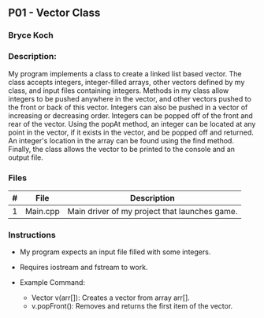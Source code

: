 ## P01 - Vector Class
### Bryce Koch
### Description:

My program implements a class to create a linked list based vector. The class accepts integers, integer-filled arrays,
other vectors defined by my class, and input files containing integers. Methods in my class allow integers to be pushed 
anywhere in the vector, and other vectors pushed to the front or back of this vector. Integers can also be pushed in a
vector of increasing or decreasing order. Integers can be popped off of the front and rear of the vector. Using the popAt
method, an integer can be located at any point in the vector, if it exists in the vector, and be popped off and returned.
An integer's location in the array can be found using the find method. Finally, the class allows the vector to be
printed to the console and an output file. 

### Files

|   #   | File            | Description                                        |
| :---: | --------------- | -------------------------------------------------- |
|   1   | Main.cpp         | Main driver of my project that launches game.      |

### Instructions

- My program expects an input file filled with some integers.
- Requires iostream and fstream to work.

- Example Command:
    - Vector v(arr[]): Creates a vector from array arr[].
    - v.popFront(): Removes and returns the first item of the vector.
